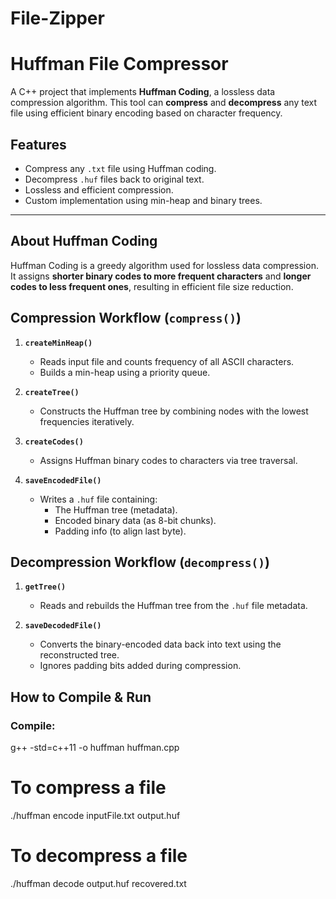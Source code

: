 # File-Zipper
# Huffman File Compressor

A C++ project that implements **Huffman Coding**, a lossless data compression algorithm. This tool can **compress** and **decompress** any text file using efficient binary encoding based on character frequency.

## Features

- Compress any `.txt` file using Huffman coding.
- Decompress `.huf` files back to original text.
- Lossless and efficient compression.
- Custom implementation using min-heap and binary trees.

---

## About Huffman Coding

Huffman Coding is a greedy algorithm used for lossless data compression. It assigns **shorter binary codes to more frequent characters** and **longer codes to less frequent ones**, resulting in efficient file size reduction.




## Compression Workflow (`compress()`)

1. **`createMinHeap()`**
   - Reads input file and counts frequency of all ASCII characters.
   - Builds a min-heap using a priority queue.

2. **`createTree()`**
   - Constructs the Huffman tree by combining nodes with the lowest frequencies iteratively.

3. **`createCodes()`**
   - Assigns Huffman binary codes to characters via tree traversal.

4. **`saveEncodedFile()`**
   - Writes a `.huf` file containing:
     - The Huffman tree (metadata).
     - Encoded binary data (as 8-bit chunks).
     - Padding info (to align last byte).


## Decompression Workflow (`decompress()`)

1. **`getTree()`**
   - Reads and rebuilds the Huffman tree from the `.huf` file metadata.

2. **`saveDecodedFile()`**
   - Converts the binary-encoded data back into text using the reconstructed tree.
   - Ignores padding bits added during compression.


## How to Compile & Run

### Compile:
g++ -std=c++11 -o huffman huffman.cpp

# To compress a file
./huffman encode inputFile.txt output.huf

# To decompress a file
./huffman decode output.huf recovered.txt


